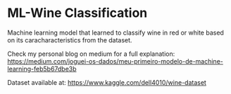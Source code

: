 # ML-Wine Classification
Machine learning model that learned to classify wine in red or white based on its caracharacteristics from the dataset.

Check my personal blog on medium for a full explanation: https://medium.com/joguei-os-dados/meu-primeiro-modelo-de-machine-learning-feb5b67dbe3b

Dataset available at: https://www.kaggle.com/dell4010/wine-dataset 
